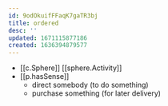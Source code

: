 ```yaml
---
id: 9odOkuifFFaqK7gaTR3bj
title: ordered
desc: ''
updated: 1671115877186
created: 1636394879577
---
```





- [[c.Sphere]] [[sphere.Activity]]
- [[p.hasSense]]
  - direct somebody (to do something)
  - purchase something (for later delivery)

